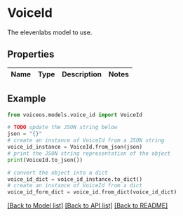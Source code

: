 # VoiceId

The elevenlabs model to use.

## Properties

Name | Type | Description | Notes
------------ | ------------- | ------------- | -------------

## Example

```python
from voiceos.models.voice_id import VoiceId

# TODO update the JSON string below
json = "{}"
# create an instance of VoiceId from a JSON string
voice_id_instance = VoiceId.from_json(json)
# print the JSON string representation of the object
print(VoiceId.to_json())

# convert the object into a dict
voice_id_dict = voice_id_instance.to_dict()
# create an instance of VoiceId from a dict
voice_id_form_dict = voice_id.from_dict(voice_id_dict)
```
[[Back to Model list]](../README.md#documentation-for-models) [[Back to API list]](../README.md#documentation-for-api-endpoints) [[Back to README]](../README.md)


